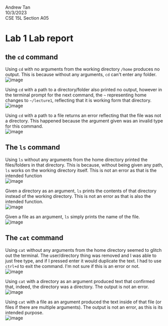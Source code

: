 Andrew Tan\
10/3/2023\
CSE 15L Section A05

# **Lab 1 Lab report**

## **the `cd` command**
Using `cd` with no arguments from the working directory `/home` produces no output. This is because without any arguments, `cd` can't 
enter any folder.\
![image](https://github.com/Ant044/cse15l-lab-reports/assets/146861585/c55d080c-2ddc-4719-9ab0-0d1e823888dd)

Using `cd` with a path to a directory/folder also printed no output, however in the terminal prompt for the next command, the `~` representing home changes to `~/lecture1`, reflecting that it is working form that directory.\
 ![image](https://github.com/Ant044/cse15l-lab-reports/assets/146861585/90070819-bb9e-4233-9452-760f52167534)

 Using `cd` with a path to a file returns an error reflecting that the file was not a directory. This happened because the argument given was an invalid type for this command.\
![image](https://github.com/Ant044/cse15l-lab-reports/assets/146861585/7eff8feb-d6db-48ec-a461-5319a74d0163)

## **The `ls` command**
Using `ls` without any arguments from the home directory printed the files/folders in that directory. This is because, without being given any path, `ls` works on the working directory itself. This is not an error as that is the intended function\
![image](https://github.com/Ant044/cse15l-lab-reports/assets/146861585/8766f30e-cec0-47de-8ef6-94712ee80d50)

Given a directory as an argument, `ls` prints the contents of that directory instead of the working directory. This is not an error as that is also the intended function.\
![image](https://github.com/Ant044/cse15l-lab-reports/assets/146861585/9f5f48f7-0031-4a4e-8667-dbc91b57e001)

Given a file as an argument, `ls` simply prints the name of the file.\
![image](https://github.com/Ant044/cse15l-lab-reports/assets/146861585/0e974e7f-a7fc-4e79-ac91-3ecdbb9e0ac7)

## **The `cat` command**
Using `cat` without any arguments from the home directory seemed to glitch out the terminal. The user/directory thing was removed and I was able to just free type, and if I pressed enter it would duplicate the text. I had to use `ctrl+d` to exit the command. I'm not sure if this is an error or not.\
![image](https://github.com/Ant044/cse15l-lab-reports/assets/146861585/f30c076c-f190-4c35-a7fc-0e6ef8d0155d)

Using `cat` with a directory as an argument produced text that confirmed that, indeed, the directory was a directory. The output is not an error.\
![image](https://github.com/Ant044/cse15l-lab-reports/assets/146861585/fb4c4ea4-a236-4c9e-aca1-d58104a95f62)

Using `cat` with a file as an argument produced the text inside of that file (or files if there are multiple arguments). The output is not an error, as this is its intended purpose.\
![image](https://github.com/Ant044/cse15l-lab-reports/assets/146861585/de724f65-72cf-4c6b-b1d4-02375050716f)

